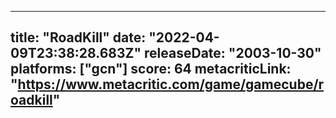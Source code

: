 
---
title: "RoadKill"
date: "2022-04-09T23:38:28.683Z"
releaseDate: "2003-10-30"
platforms: ["gcn"]
score: 64
metacriticLink: "https://www.metacritic.com/game/gamecube/roadkill"
---
